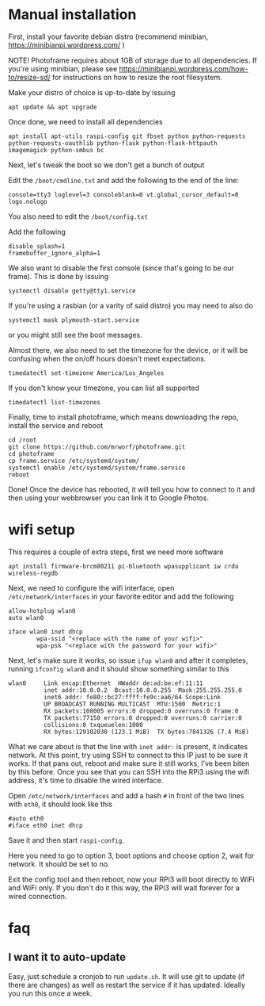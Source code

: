 # Manual installation

First, install your favorite debian distro (recommend minibian, https://minibianpi.wordpress.com/ )

NOTE!
Photoframe requires about 1GB of storage due to all dependencies. If you're using minibian, please see https://minibianpi.wordpress.com/how-to/resize-sd/ for instructions on how to resize the root filesystem.

Make your distro of choice is up-to-date by issuing

`apt update && apt upgrade`

Once done, we need to install all dependencies

`apt install apt-utils raspi-config git fbset python python-requests python-requests-oauthlib python-flask python-flask-httpauth imagemagick python-smbus bc`

Next, let's tweak the boot so we don't get a bunch of output

Edit the `/boot/cmdline.txt` and add the following to the end of the line:

```
console=tty3 loglevel=3 consoleblank=0 vt.global_cursor_default=0 logo.nologo
```

You also need to edit the `/boot/config.txt`

Add the following

```
disable_splash=1
framebuffer_ignore_alpha=1
```

We also want to disable the first console (since that's going to be our frame). This is done by
issuing

```
systemctl disable getty@tty1.service
```

If you're using a rasbian (or a varity of said distro) you may need to also do

```
systemctl mask plymouth-start.service
```

or you might still see the boot messages.

Almost there, we also need to set the timezone for the device, or it will be confusing when the on/off hours doesn't meet expectations.

```
timedatectl set-timezone America/Los_Angeles
```

If you don't know your timezone, you can list all supported

```
timedatectl list-timezones
```

Finally, time to install photoframe, which means downloading the repo, install the service and reboot

```
cd /root
git clone https://github.com/mrworf/photoframe.git
cd photoframe
cp frame.service /etc/systemd/system/
systemctl enable /etc/systemd/system/frame.service
reboot
```

Done! Once the device has rebooted, it will tell you how to connect to it and then using your webbrowser you can link it to Google Photos.

# wifi setup

This requires a couple of extra steps, first we need more software

```
apt install firmware-brcm80211 pi-bluetooth wpasupplicant iw crda wireless-regdb
```

Next, we need to configure the wifi interface, open `/etc/network/interfaces` in your favorite editor and
add the following

```
allow-hotplug wlan0
auto wlan0

iface wlan0 inet dhcp
        wpa-ssid "<replace with the name of your wifi>"
        wpa-psk "<replace with the password for your wifi>"
```

Next, let's make sure it works, so issue `ifup wlan0` and after it completes, running `ifconfig wlan0` and it should show something similar to this

```
wlan0     Link encap:Ethernet  HWaddr de:ad:be:ef:11:11
          inet addr:10.0.0.2  Bcast:10.0.0.255  Mask:255.255.255.0
          inet6 addr: fe80::bc27:ffff:fe9c:aa6/64 Scope:Link
          UP BROADCAST RUNNING MULTICAST  MTU:1500  Metric:1
          RX packets:108005 errors:0 dropped:0 overruns:0 frame:0
          TX packets:77150 errors:0 dropped:0 overruns:0 carrier:0
          collisions:0 txqueuelen:1000
          RX bytes:129102030 (123.1 MiB)  TX bytes:7841326 (7.4 MiB)
```

What we care about is that the line with `inet addr:` is present, it indicates network. At this point, try using SSH to connect to this IP just to be sure it works.
If that pans out, reboot and make sure it still works, I've been biten by this before. Once you see that you can SSH into the RPi3 using the wifi address, it's time
to disable the wired interface.

Open `/etc/network/interfaces` and add a hash `#` in front of the two lines with `eth0`, it should look like this

```
#auto eth0
#iface eth0 inet dhcp
```

Save it and then start `raspi-config`.

Here you need to go to option 3, boot options and choose option 2, wait for network. It should be set to no.

Exit the config tool and then reboot, now your RPi3 will boot directly to WiFi and WiFi only. If you don't do it this way, the RPi3 will wait forever for a wired connection.

# faq

## I want it to auto-update

Easy, just schedule a cronjob to run `update.sh`. It will use git to update (if there are changes) as well as restart the service if it has updated. Ideally you run this once a week.
